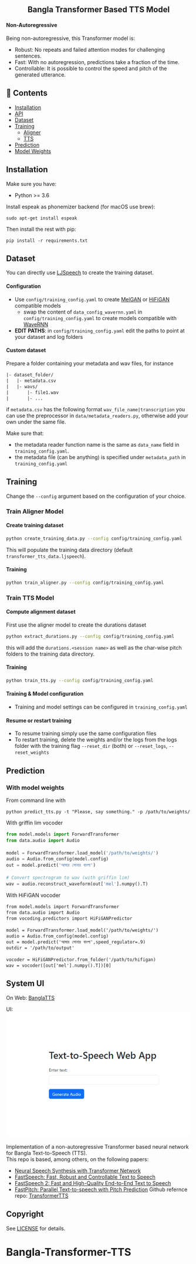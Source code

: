 <h2 align="center">
<p>Bangla Transformer Based TTS Model</p>
</h2>

#### Non-Autoregressive

Being non-autoregressive, this Transformer model is:

- Robust: No repeats and failed attention modes for challenging sentences.
- Fast: With no autoregression, predictions take a fraction of the time.
- Controllable: It is possible to control the speed and pitch of the generated utterance.

## 📖 Contents

- [Installation](#installation)
- [API](#pre-trained-ljspeech-api)
- [Dataset](#dataset)
- [Training](#training)
  - [Aligner](#train-aligner-model)
  - [TTS](#train-tts-model)
- [Prediction](#prediction)
- [Model Weights](#model-weights)

## Installation

Make sure you have:

- Python >= 3.6

Install espeak as phonemizer backend (for macOS use brew):

```
sudo apt-get install espeak
```

Then install the rest with pip:

```
pip install -r requirements.txt
```

## Dataset

You can directly use [LJSpeech](https://keithito.com/LJ-Speech-Dataset/) to create the training dataset.

#### Configuration

- Use `config/training_config.yaml` to create [MelGAN](https://github.com/seungwonpark/melgan) or [HiFiGAN](https://github.com/jik876/hifi-gan) compatible models
  - swap the content of `data_config_wavernn.yaml` in `config/training_config.yaml` to create models compatible with [WaveRNN](https://github.com/fatchord/WaveRNN)
- **EDIT PATHS**: in `config/training_config.yaml` edit the paths to point at your dataset and log folders

#### Custom dataset

Prepare a folder containing your metadata and wav files, for instance

```
|- dataset_folder/
|   |- metadata.csv
|   |- wavs/
|       |- file1.wav
|       |- ...
```

if `metadata.csv` has the following format
`wav_file_name|transcription`
you can use the preprocessor in `data/metadata_readers.py`, otherwise add your own under the same file.

Make sure that:

- the metadata reader function name is the same as `data_name` field in `training_config.yaml`.
- the metadata file (can be anything) is specified under `metadata_path` in `training_config.yaml`

## Training

Change the `--config` argument based on the configuration of your choice.

### Train Aligner Model

#### Create training dataset

```bash
python create_training_data.py --config config/training_config.yaml
```

This will populate the training data directory (default `transformer_tts_data.ljspeech`).

#### Training

```bash
python train_aligner.py --config config/training_config.yaml
```

### Train TTS Model

#### Compute alignment dataset

First use the aligner model to create the durations dataset

```bash
python extract_durations.py --config config/training_config.yaml
```

this will add the `durations.<session name>` as well as the char-wise pitch folders to the training data directory.

#### Training

```bash
python train_tts.py --config config/training_config.yaml
```

#### Training & Model configuration

- Training and model settings can be configured in `training_config.yaml`

#### Resume or restart training

- To resume training simply use the same configuration files
- To restart training, delete the weights and/or the logs from the logs folder with the training flag `--reset_dir` (both) or `--reset_logs`, `--reset_weights`

## Prediction

### With model weights

From command line with

```commandline
python predict_tts.py -t "Please, say something." -p /path/to/weights/
```

With griffin lim vocoder

```python
from model.models import ForwardTransformer
from data.audio import Audio

model = ForwardTransformer.load_model('/path/to/weights/')
audio = Audio.from_config(model.config)
out = model.predict('আমার সোনার বাংলা')

# Convert spectrogram to wav (with griffin lim)
wav = audio.reconstruct_waveform(out['mel'].numpy().T)
```

With HiFiGAN vocoder

```
from model.models import ForwardTransformer
from data.audio import Audio
from vocoding.predictors import HiFiGANPredictor

model = ForwardTransformer.load_model('/path/to/weights/')
audio = Audio.from_config(model.config)
out = model.predict('আমার সোনার বাংলা',speed_regulator=.9)
outdir = '/path/to/output'

vocoder = HiFiGANPredictor.from_folder('/path/to/hifigan)
wav = vocoder([out['mel'].numpy().T])[0]

```

## System UI

On Web: [BanglaTTS](https://shahriarru.github.io/Bangla-Transformer-TTS/UI/templates/index.html)

UI:
![SystemUI](https://github.com/ShahriarRu/Bangla-Transformer-TTS/blob/main/ui.png)

Implementation of a non-autoregressive Transformer based neural network for Bangla Text-to-Speech (TTS). <br>
This repo is based, among others, on the following papers:

- [Neural Speech Synthesis with Transformer Network](https://arxiv.org/abs/1809.08895)
- [FastSpeech: Fast, Robust and Controllable Text to Speech](https://arxiv.org/abs/1905.09263)
- [FastSpeech 2: Fast and High-Quality End-to-End Text to Speech](https://arxiv.org/abs/2006.04558)
- [FastPitch: Parallel Text-to-speech with Pitch Prediction](https://fastpitch.github.io/)
  Github refernce repo: [TransformerTTS](https://github.com/as-ideas/TransformerTTS)

## Copyright

See [LICENSE](LICENSE) for details.

# Bangla-Transformer-TTS
